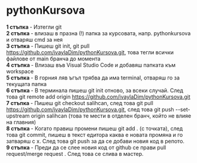 # pythonKursova
<b>1 стъпка </b> - Изтегли git
<br>
<b>2 стъпка </b>- влизаш в празна (!) папка за курсовата, напр. pythonkursova и отваряш cmd за нея 
<br>
<b>3 стъпка </b>- Пишеш git init, git pull https://github.com/ivaylaDim/pythonKursova.git, това тегли всички файлове от main бранча до момента
<br>
<b>4 стъпка </b> - Влизаш във Visual Studio Code и добавяш папката към workspace
<br>
<b>5 стъпка </b> - В горния ляв ъгъл трябва да има terminal, отваряш го за текущата папка
<br>
<b>6 стъпка </b> - В терминала пишеш git init отново, за всеки случай. След това git remote add origin https://github.com/ivaylaDim/pythonKursova.git
<br>
<b>7 стъпка </b> - Пишеш git checkout salihcan, след това git pull https://github.com/ivaylaDim/pythonKursova.git, след това git push --set-upstream origin salihcan (това те мести в отделен бранч, който не влияе на главния)
<br>
<b>8 стъпка </b> - Когато правиш промени пишеш git add . (с точката), след това git commit, пишеш в текст едитора каква е новата промяна и го затваряш с х. След това git push за да се добави новия код в репото.
<br>
<b>9 стъпка </b> - Преди да се слее новия код от github се прави pull request/merge request . След това се слива в мастер.
<br>
